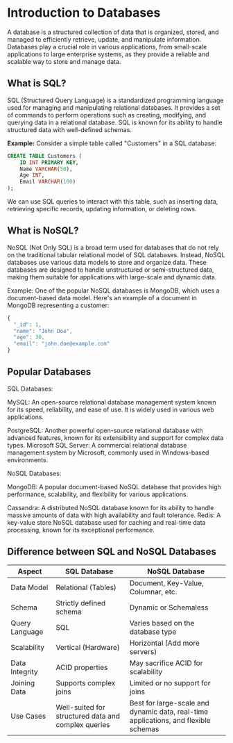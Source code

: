# Introduction to Databases

A database is a structured collection of data that is organized, stored, and managed to efficiently retrieve, update, and manipulate information. Databases play a crucial role in various applications, from small-scale applications to large enterprise systems, as they provide a reliable and scalable way to store and manage data.

## What is SQL?

SQL (Structured Query Language) is a standardized programming language used for managing and manipulating relational databases. It provides a set of commands to perform operations such as creating, modifying, and querying data in a relational database. SQL is known for its ability to handle structured data with well-defined schemas.

**Example:**
Consider a simple table called "Customers" in a SQL database:
```sql
CREATE TABLE Customers (
    ID INT PRIMARY KEY,
    Name VARCHAR(50),
    Age INT,
    Email VARCHAR(100)
);

```

We can use SQL queries to interact with this table, such as inserting data, retrieving specific records, updating information, or deleting rows.

## What is NoSQL?
NoSQL (Not Only SQL) is a broad term used for databases that do not rely on the traditional tabular relational model of SQL databases. Instead, NoSQL databases use various data models to store and organize data. These databases are designed to handle unstructured or semi-structured data, making them suitable for applications with large-scale and dynamic data.


Example:
One of the popular NoSQL databases is MongoDB, which uses a document-based data model. Here's an example of a document in MongoDB representing a customer:

``` js
{
  "_id": 1,
  "name": "John Doe",
  "age": 30,
  "email": "john.doe@example.com"
}


```

## Popular Databases

SQL Databases:

MySQL: An open-source relational database management system known for its speed, reliability, and ease of use. It is widely used in various web applications.

PostgreSQL: Another powerful open-source relational database with advanced features, known for its extensibility and support for complex data types.
Microsoft SQL Server: A commercial relational database management system by Microsoft, commonly used in Windows-based environments.

NoSQL Databases:

MongoDB: A popular document-based NoSQL database that provides high performance, scalability, and flexibility for various applications.

Cassandra: A distributed NoSQL database known for its ability to handle massive amounts of data with high availability and fault tolerance.
Redis: A key-value store NoSQL database used for caching and real-time data processing, known for its exceptional performance.

## Difference between SQL and NoSQL Databases

| Aspect          | SQL Database                          | NoSQL Database                                       |
|-----------------|---------------------------------------|------------------------------------------------------|
| Data Model      | Relational (Tables)                   | Document, Key-Value, Columnar, etc.                  |
| Schema          | Strictly defined schema               | Dynamic or Schemaless                                |
| Query Language  | SQL                                   | Varies based on the database type                    |
| Scalability     | Vertical (Hardware)                   | Horizontal (Add more servers)                        |
| Data Integrity  | ACID properties                       | May sacrifice ACID for scalability                   |
| Joining Data    | Supports complex joins                | Limited or no support for joins                      |
| Use Cases       | Well-suited for structured data and complex queries | Best for large-scale and dynamic data, real-time applications, and flexible schemas |